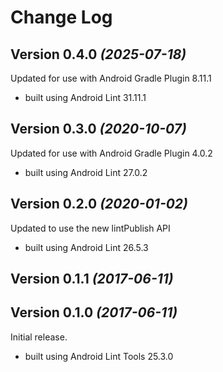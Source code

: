 Change Log
==========

Version 0.4.0 *(2025-07-18)*
----------------------------
Updated for use with Android Gradle Plugin 8.11.1

- built using Android Lint 31.11.1

Version 0.3.0 *(2020-10-07)*
----------------------------
Updated for use with Android Gradle Plugin 4.0.2

- built using Android Lint 27.0.2

Version 0.2.0 *(2020-01-02)*
----------------------------
Updated to use the new lintPublish API

- built using Android Lint 26.5.3

Version 0.1.1 *(2017-06-11)*
----------------------------

Version 0.1.0 *(2017-06-11)*
----------------------------
Initial release.

- built using Android Lint Tools 25.3.0